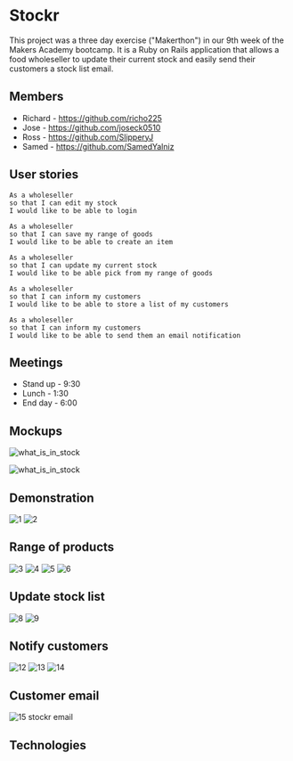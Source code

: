 Stockr
======
This project was a three day exercise ("Makerthon") in our 9th week of the Makers Academy bootcamp. It is a Ruby on Rails application that allows a food wholeseller to update their current stock and easily send their customers a stock list email.

Members
----
* Richard - https://github.com/richo225
* Jose - https://github.com/joseck0510
* Ross - https://github.com/SlipperyJ
* Samed - https://github.com/SamedYalniz

User stories
------------
```
As a wholeseller
so that I can edit my stock
I would like to be able to login

As a wholeseller
so that I can save my range of goods
I would like to be able to create an item

As a wholeseller
so that I can update my current stock
I would like to be able pick from my range of goods

As a wholeseller
so that I can inform my customers
I would like to be able to store a list of my customers

As a wholeseller
so that I can inform my customers
I would like to be able to send them an email notification
```

Meetings
---------
- Stand up - 9:30
- Lunch    - 1:30
- End day  - 6:00

Mockups
-------
![what_is_in_stock](https://cloud.githubusercontent.com/assets/9626479/18095879/4f7cb368-6ed0-11e6-88e8-7039f748f364.jpg)

![what_is_in_stock](https://cloud.githubusercontent.com/assets/18379191/18093101/b4aa367a-6ec6-11e6-93f1-9f8ed8e988e9.png)

Demonstration
-------------
![1](https://cloud.githubusercontent.com/assets/18379191/18225584/fab6d716-71ed-11e6-8347-8ff95c315346.png)
![2](https://cloud.githubusercontent.com/assets/18379191/18225585/fab8ce5e-71ed-11e6-9a3c-dd7377a30acd.png)

Range of products
-----------------
![3](https://cloud.githubusercontent.com/assets/18379191/18225586/fab98d3a-71ed-11e6-8463-6e173aab88cf.png)
![4](https://cloud.githubusercontent.com/assets/18379191/18225587/fab9e0fa-71ed-11e6-9ce8-68d9ba95e23b.png)
![5](https://cloud.githubusercontent.com/assets/18379191/18225589/fabe0270-71ed-11e6-9706-2ee6d08452ed.png)
![6](https://cloud.githubusercontent.com/assets/18379191/18225588/fabae482-71ed-11e6-85a4-b580bc7ca518.png)

Update stock list
-----------------
![8](https://cloud.githubusercontent.com/assets/18379191/18225590/fac81c06-71ed-11e6-93c1-0c82daa4bd8d.png)
![9](https://cloud.githubusercontent.com/assets/18379191/18225591/facbe5c0-71ed-11e6-83da-ade173c3ab4f.png)

Notify customers
---------------
![12](https://cloud.githubusercontent.com/assets/18379191/18225594/fad0f5d8-71ed-11e6-8e4a-9b290135240a.png)
![13](https://cloud.githubusercontent.com/assets/18379191/18225595/fad2d8e4-71ed-11e6-8f61-315af02fdc4b.png)
![14](https://cloud.githubusercontent.com/assets/18379191/18225596/fad9c622-71ed-11e6-99c2-47a43e3db9cd.png)

Customer email
--------------
![15 stockr email](https://cloud.githubusercontent.com/assets/18379191/18225597/fade48c8-71ed-11e6-9979-18809e1d8731.PNG)

Technologies
------------
